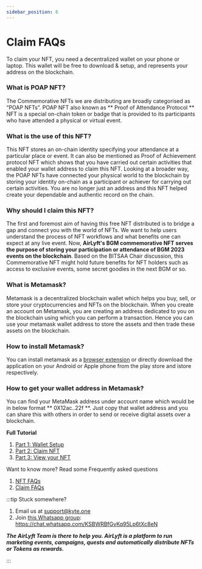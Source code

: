 ```yaml
---
sidebar_position: 6
---
```


# Claim FAQs

To claim your NFT, you need a decentralized wallet on your phone or laptop. This wallet will be free to download & setup, and represents your address on the blockchain.


### What is POAP NFT?

The Commemorative NFTs we are distributing are broadly categorised as “POAP NFTs”. POAP NFT also known as ** Proof of Attendance Protocol ** NFT is a special on-chain token or badge that is provided to its participants who have attended a physical or virtual event.

### What is the use of this NFT?

This NFT stores an on-chain identity specifying your attendance at a particular place or event. It can also be mentioned as Proof of Achievement protocol NFT which shows that you have carried out certain activities that enabled your wallet address to claim this NFT. Looking at a broader way, the POAP NFTs have connected your physical world to the blockchain by storing your identity on-chain as a participant or achiever for carrying out certain activities. You are no longer just an address and this NFT helped create your dependable and authentic record on the chain.

### Why should I claim this NFT?

The first and foremost aim of having this free NFT distributed is to bridge a gap and connect you with the world of NFTs. We want to help users understand the process of NFT workflows and what benefits one can expect at any live event. Now, **AirLyft's BGM commemorative NFT serves the purpose of storing your participation or attendance of BGM 2023 events on the blockchain**. Based on the BITSAA Chair discussion, this Commemorative NFT might hold future benefits for NFT holders such as access to exclusive events, some secret goodies in the next BGM or so.

### What is Metamask?
	
Metamask is a decentralized blockchain wallet which helps you buy, sell, or store your cryptocurrencies and NFTs on the blockchain. When you create an account on Metamask, you are creating an address dedicated to you on the blockchain using which you can perform a transaction. Hence you can use your metamask wallet address to store the assets and then trade these assets on the blockchain. 

### How to install Metamask?

You can install metamask as a [browser extension](https://chrome.google.com/webstore/detail/metamask/nkbihfbeogaeaoehlefnkodbefgpgknn?hl=en) or directly download the application on your Android or Apple phone from the play store and istore respectively.


### How to get your wallet address in Metamask?

You can find your MetaMask address under account name which would be in below format ** 0X12ac..22f **. Just copy that wallet address and you can share this with others in order to send or receive digital assets over a blockchain.

**Full Tutorial**
1. [Part 1: Wallet Setup](part1)
1. [Part 2: Claim NFT](part2)
1. [Part 3: View your NFT](part3)

Want to know more? Read some Frequently asked questions
1. [NFT FAQs](faq)
1. [Claim FAQs](claimfaqs)

:::tip Stuck somewhere?

1. Email us at support@kyte.one
2. Join [this Whatsapp group](https://chat.whatsapp.com/KSBWRBfGvKq95Lp6tXc8eN): https://chat.whatsapp.com/KSBWRBfGvKq95Lp6tXc8eN

**_The AirLyft Team is there to help you. AirLyft is a platform to run marketing events, campaigns, quests and automatically distribute NFTs or Tokens as rewards._**

:::

